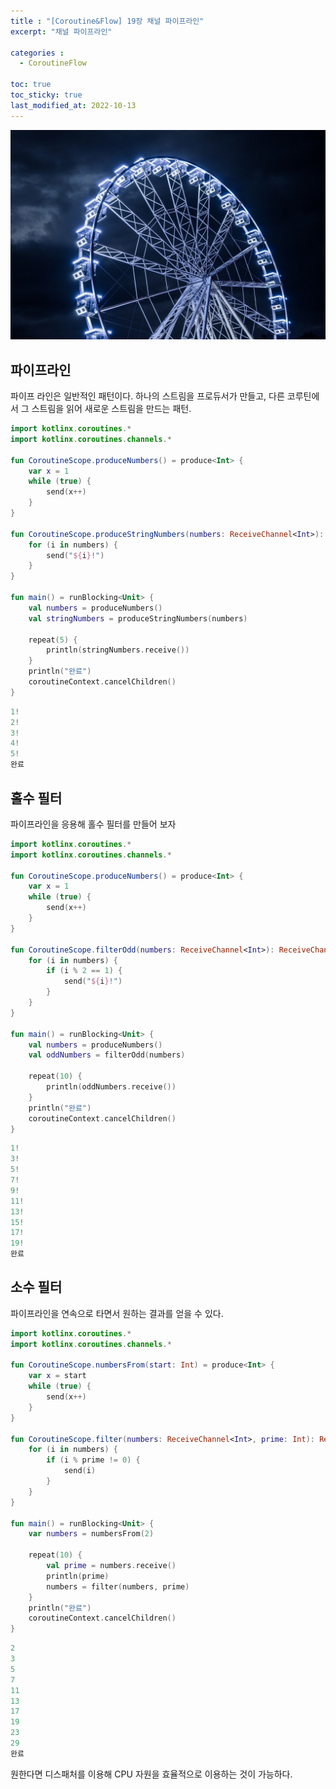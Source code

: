```yaml
---
title : "[Coroutine&Flow] 19장 채널 파이프라인"
excerpt: "채널 파이프라인"

categories :
  - CoroutineFlow

toc: true
toc_sticky: true
last_modified_at: 2022-10-13
---
```


![coroutine19_image1.jpg.jpg](/assets/images/coroutine19_image1.jpg.jpg?raw=true)

## **파이프라인**

파이프 라인은 일반적인 패턴이다. 하나의 스트림을 프로듀서가 만들고, 다른 코루틴에서 그 스트림을 읽어 새로운 스트림을 만드는 패턴.

```kotlin
import kotlinx.coroutines.*
import kotlinx.coroutines.channels.*

fun CoroutineScope.produceNumbers() = produce<Int> {
    var x = 1
    while (true) {
        send(x++)
    }
}

fun CoroutineScope.produceStringNumbers(numbers: ReceiveChannel<Int>): ReceiveChannel<String> = produce {
    for (i in numbers) {
        send("${i}!")
    }
}

fun main() = runBlocking<Unit> {
    val numbers = produceNumbers()
    val stringNumbers = produceStringNumbers(numbers)

    repeat(5) {
        println(stringNumbers.receive())
    }
    println("완료")
    coroutineContext.cancelChildren()
}
```

```kotlin
1!
2!
3!
4!
5!
완료
```

## **홀수 필터**

파이프라인을 응용해 홀수 필터를 만들어 보자

```kotlin
import kotlinx.coroutines.*
import kotlinx.coroutines.channels.*

fun CoroutineScope.produceNumbers() = produce<Int> {
    var x = 1
    while (true) {
        send(x++)
    }
}

fun CoroutineScope.filterOdd(numbers: ReceiveChannel<Int>): ReceiveChannel<String> = produce {
    for (i in numbers) {
        if (i % 2 == 1) {
            send("${i}!")
        }
    }
}

fun main() = runBlocking<Unit> {
    val numbers = produceNumbers()
    val oddNumbers = filterOdd(numbers)

    repeat(10) {
        println(oddNumbers.receive())
    }
    println("완료")
    coroutineContext.cancelChildren()
}
```

```kotlin
1!
3!
5!
7!
9!
11!
13!
15!
17!
19!
완료
```

## **소수 필터**

파이프라인을 연속으로 타면서 원하는 결과를 얻을 수 있다.

```kotlin
import kotlinx.coroutines.*
import kotlinx.coroutines.channels.*

fun CoroutineScope.numbersFrom(start: Int) = produce<Int> {
    var x = start
    while (true) {
        send(x++)
    }
}

fun CoroutineScope.filter(numbers: ReceiveChannel<Int>, prime: Int): ReceiveChannel<Int> = produce {
    for (i in numbers) {
        if (i % prime != 0) {
            send(i)
        }
    }
}

fun main() = runBlocking<Unit> {
    var numbers = numbersFrom(2)

    repeat(10) {
        val prime = numbers.receive()
        println(prime)
        numbers = filter(numbers, prime)
    }
    println("완료")
    coroutineContext.cancelChildren()
}
```

```kotlin
2
3
5
7
11
13
17
19
23
29
완료
```

원한다면 디스패처를 이용해 CPU 자원을 효율적으로 이용하는 것이 가능하다.
